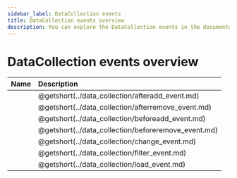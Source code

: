 ```yaml
---
sidebar_label: DataCollection events
title: DataCollection events overview
description: You can explore the DataCollection events in the documentation of the DHTMLX JavaScript Diagram library. Browse developer guides and API reference, try out code examples and live demos, and download a free 30-day evaluation version of DHTMLX Diagram.
---
```


# DataCollection events overview

| Name                                         | Description                                         |
| :------------------------------------------- | :-------------------------------------------------- |
| [](../data_collection/afteradd_event.md)     | @getshort(../data_collection/afteradd_event.md)     |
| [](../data_collection/afterremove_event.md)  | @getshort(../data_collection/afterremove_event.md)  |
| [](../data_collection/beforeadd_event.md)    | @getshort(../data_collection/beforeadd_event.md)    |
| [](../data_collection/beforeremove_event.md) | @getshort(../data_collection/beforeremove_event.md) |
| [](../data_collection/change_event.md)       | @getshort(../data_collection/change_event.md)       |
| [](../data_collection/filter_event.md)       | @getshort(../data_collection/filter_event.md)       |
| [](../data_collection/load_event.md)         | @getshort(../data_collection/load_event.md)         |